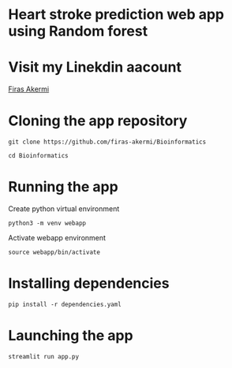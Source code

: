# Heart stroke prediction web app using Random forest
# Visit my Linekdin aacount
[Firas Akermi](https://www.linkedin.com/in/firas-akermi)
# Cloning the app repository
```
git clone https://github.com/firas-akermi/Bioinformatics
```
```
cd Bioinformatics
```
# Running the app 
Create python virtual environment
```
python3 -m venv webapp
```
Activate webapp environment
```
source webapp/bin/activate
```
# Installing dependencies
```
pip install -r dependencies.yaml
```
# Launching the app
```
streamlit run app.py
```


